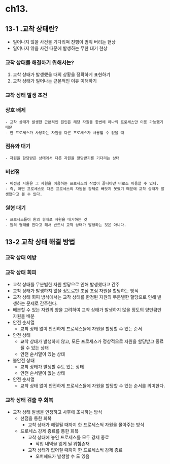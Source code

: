 # ch13.
## 13-1 .교착 상태란?
- 일어나지 않을 사건을 기다리며 진행이 멈춰 버리는 현상
- 일어나지 않을 사건 때문에 발생하는 무한 대기 현상

### 교착 상태를 해결하기 위해서는?
1. 교착 상태가 발생했을 때의 상황을 정확하게 표현하기
2. 교착 상태가 일어나는 근본적인 이유 이해하기

### 교착 상태 발생 조건

### 상호 배제
    - 교착 상태가 발생한 근본적인 원인은 해당 자원을 한번에 하나의 프로세스만 이용 가능했기 때문
    - 한 프로세스가 사용하는 자원을 다른 프로세스가 사용할 수 없을 때
### 점유와 대기
    - 자원을 할당받은 상태에서 다른 자원을 할당받기를 기다리는 상태
### 비선점
    - 비선점 자원은 그 자원을 이용하는 프로세스의 작업이 끝나야만 비로소 이용할 수 있다.
    - 즉, 어떤 프로세스도 다른 프로세스의 자원을 강제로 빼앗지 못했기 때문에 교착 상태가 발생했다고 볼 수 있다.
### 원형 대기
    - 프로세스들이 원의 형태로 자원을 대기하는 것
    - 원의 형태를 띈다고 해서 반드시 교착 상태가 발생하는 것은 아니다.

## 13-2 교착 상태 해결 방법

### 교착 상태 예방

### 교착 상태 회피

- 교착 상태를 무분별한 자원 할당으로 인해 발생했다고 간주
- 교착 상태가 발생하지 않을 정도로만 조심 조심 자원을 할당하는 방식
- 교착 상태 회피 방식에서는 교착 상태를 한정된 자원의 무분별한 할당으로 인해 발생하는 문제로 간주한다.
- 배분할 수 있는 자원의 양을 고려하여 교착 상태가 발생하지 않을 정도의 양만큼만 자원을 배분
- 안전 순서열
    - 교착 상태 없이 안전하게 프로세스들에 자원을 할당할 수 있는 순서
- 안전 상태
    - 교착 상태가 발생하지 않고, 모든 프로세스가 정상적으로 자원을 할당받고 종료될 수 있는 상태
    - 안전 순서열이 있는 상태
- 불안전 상태
    - 교착 상태가 발생할 수도 있는 상태
    - 안전 순서열이 없는 상태
- 안전 순서열
    - 교착 상태 없이 안전하게 프로세스들에 자원을 할당할 수 있는 순서를 의미한다.

### 교착 상태 검출 후 회복

- 교착 상태 발생을 인정하고 사후에 조치하는 방식
    - 선점을 통한 회복
        - 교착 상태가 해결될 때까지 한 프로세스씩 자원을 몰아주는 방식
    - 프로세스 강제 종료를 통한 회복
        - 교착 상태에 놓인 프로세스를 모두 강제 종료
            - 작업 내역을 잃게 될 위험존재
        - 교착 상태가 없어질 때까지 한 프로세스씩 강제 종료
            - 오버헤드가 발생할 수 도 있음

